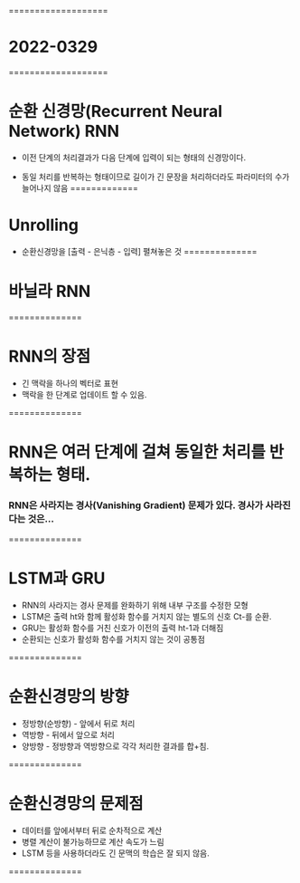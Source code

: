 ===================
# 2022-0329
===================

# 순환 신경망(Recurrent Neural Network) RNN

- 이전 단계의 처리결과가 다음 단계에 입력이 되는 형태의 신경망이다. 

- 동일 처리를 반복하는 형태이므로 길이가 긴 문장을 처리하더라도 파라미터의 수가 늘어나지 않음 
=============
# Unrolling
- 순환신경망을 [출력 - 은닉층 - 입력] 펼쳐놓은 것 
==============
# 바닐라 RNN

==============
# RNN의 장점
- 긴 맥락을 하나의 벡터로 표현
- 맥락을 한 단계로 업데이트 할 수 있음. 


==============
# RNN은 여러 단계에 걸쳐 동일한 처리를 반복하는 형태.
### RNN은 사라지는 경사(Vanishing Gradient) 문제가 있다. 경사가 사라진다는 것은...

==============
# LSTM과 GRU

- RNN의 사라지는 경사 문제를 완화하기 위해 내부 구조를 수정한 모형
- LSTM은 출력 ht와 함께 활성화 함수를 거치지 않는 별도의 신호 Ct-를 순환.
- GRU는 활성화 함수를 거친 신호가 이전의 출력 ht-1과 더해짐
- 순환되는 신호가 활성화 함수를 거치지 않는 것이 공통점

==============
# 순환신경망의 방향
- 정방향(순방향) - 앞에서 뒤로 처리 
- 역방향 - 뒤에서 앞으로 처리 
- 양방향 - 정방향과 역방향으로 각각 처리한 결과를 합+침.

==============
# 순환신경망의 문제점
- 데이터를 앞에서부터 뒤로 순차적으로 계산 
- 병렬 계산이 불가능하므로 계산 속도가 느림 
- LSTM 등을 사용하더라도 긴 문맥의 학습은 잘 되지 않음. 

==============

